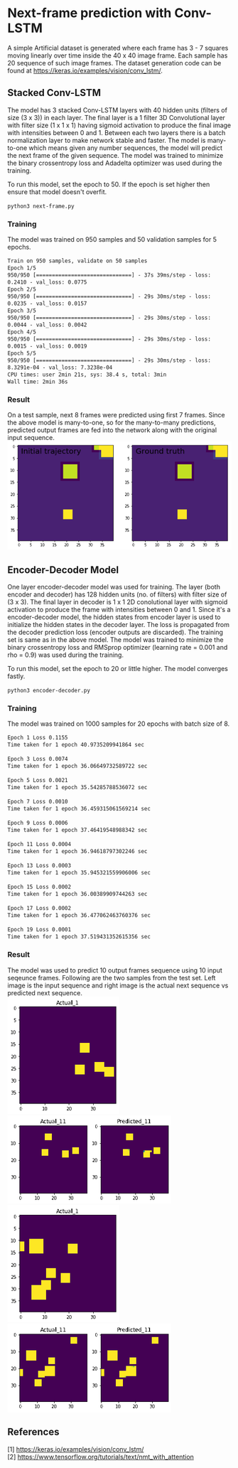 # Next-frame prediction with Conv-LSTM
A simple Artificial dataset is generated where each frame has 3 - 7 squares moving linearly over time inside the 40 x 40 image frame. Each sample has 20 sequence of such image frames. The dataset generation code can be found at https://keras.io/examples/vision/conv_lstm/.

## Stacked Conv-LSTM
The model has 3 stacked Conv-LSTM layers with 40 hidden units (filters of size (3 x 3)) in each layer. The final layer is a 1 filter 3D Convolutional layer with filter size (1 x 1 x 1) having sigmoid activation to produce the final image with intensities between 0 and 1. Between each two layers there is a batch normalization layer to make network stable and faster. The model is many-to-one which means given any number sequences, the model will predict the next frame of the given sequence. The model was trained to minimize the binary crossentropy loss and Adadelta optimizer was used during the training. 

To run this model, set the epoch to 50. If the epoch is set higher then ensure that model doesn't overfit.

` python3 next-frame.py
`
### Training
The model was trained on 950 samples and 50 validation samples for 5 epochs.
```
Train on 950 samples, validate on 50 samples
Epoch 1/5
950/950 [==============================] - 37s 39ms/step - loss: 0.2410 - val_loss: 0.0775
Epoch 2/5
950/950 [==============================] - 29s 30ms/step - loss: 0.0235 - val_loss: 0.0157
Epoch 3/5
950/950 [==============================] - 29s 30ms/step - loss: 0.0044 - val_loss: 0.0042
Epoch 4/5
950/950 [==============================] - 29s 30ms/step - loss: 0.0015 - val_loss: 0.0019
Epoch 5/5
950/950 [==============================] - 29s 30ms/step - loss: 8.3291e-04 - val_loss: 7.3238e-04
CPU times: user 2min 21s, sys: 38.4 s, total: 3min
Wall time: 2min 36s
```

### Result
On a test sample, next 8 frames were predicted using first 7 frames. Since the above model is many-to-one, so for the many-to-many predictions, predicted output frames 
are fed into the network along with the original input sequence.
 ![Predicted](https://github.com/iamrakesh28/Deep-Learning-for-Weather-and-Climate-Science/blob/master/lstm-keras/next-frame-tutorial/images/stacked/output.gif) 
 
## Encoder-Decoder Model

One layer encoder-decoder model was used for training. The layer (both encoder and decoder) has 128 hidden units (no. of filters) with filter size of (3 x 3). The final layer in decoder is 1 x 1 2D conolutional layer with sigmoid activation to produce the frame with intensities between 0 and 1. Since it's a encoder-decoder model, the hidden states from encoder layer is used to initialize the hidden states in the decoder layer. The loss is propagated from the decoder prediction loss (encoder outputs are discarded). The training set is same as in the above model. The model was trained to minimize the binary crossentropy loss and RMSprop optimizer (learning rate = 0.001 and rho = 0.9) was used during the training. 

To run this model, set the epoch to 20 or little higher. The model converges fastly.

` python3 encoder-decoder.py
`
### Training
The model was trained on 1000 samples for 20 epochs with batch size of 8.
```
Epoch 1 Loss 0.1155
Time taken for 1 epoch 40.9735209941864 sec

Epoch 3 Loss 0.0074
Time taken for 1 epoch 36.06649732589722 sec

Epoch 5 Loss 0.0021
Time taken for 1 epoch 35.54285788536072 sec

Epoch 7 Loss 0.0010
Time taken for 1 epoch 36.459315061569214 sec

Epoch 9 Loss 0.0006
Time taken for 1 epoch 37.46419548988342 sec

Epoch 11 Loss 0.0004
Time taken for 1 epoch 36.94618797302246 sec

Epoch 13 Loss 0.0003
Time taken for 1 epoch 35.945321559906006 sec

Epoch 15 Loss 0.0002
Time taken for 1 epoch 36.00389909744263 sec

Epoch 17 Loss 0.0002
Time taken for 1 epoch 36.477062463760376 sec

Epoch 19 Loss 0.0001
Time taken for 1 epoch 37.519431352615356 sec

```

### Result
The model was used to predict 10 output frames sequence using 10 input seqeunce frames. Following are the two samples from the test set. Left image is the input sequence and right image is the actual next sequence vs predicted next sequence. <br />
![input0](https://github.com/iamrakesh28/Deep-Learning-for-Weather-and-Climate-Science/blob/master/lstm-keras/next-frame-tutorial/images/enc_dec0/input.gif)
![Predicted0](https://github.com/iamrakesh28/Deep-Learning-for-Weather-and-Climate-Science/blob/master/lstm-keras/next-frame-tutorial/images/enc_dec0/output.gif) <br />
![input1](https://github.com/iamrakesh28/Deep-Learning-for-Weather-and-Climate-Science/blob/master/lstm-keras/next-frame-tutorial/images/enc_dec1/input.gif)
![Predicted1](https://github.com/iamrakesh28/Deep-Learning-for-Weather-and-Climate-Science/blob/master/lstm-keras/next-frame-tutorial/images/enc_dec1/output.gif)

## References
[1] https://keras.io/examples/vision/conv_lstm/ <br />
[2] https://www.tensorflow.org/tutorials/text/nmt_with_attention
